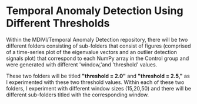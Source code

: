 # Temporal Anomaly Detection Using Different Thresholds

Within the MDIVI/Temporal Anomaly Detection repository, there will be two different folders consisting of sub-folders that consist of figures (comprised of a time-series plot of 
the eigenvalue vectors and an outlier detection signals plot) that correspond to each NumPy array in the Control group and were generated with different 'window,'and
'threshold' values.

These two folders will be titled **"threshold = 2.0"** and **"threshold = 2.5,"** as I experimented with these two threshold values. Within each of these two folders, I experiment with different
window sizes (15,20,50) and there will be different sub-folders titled with the corresponding window.
